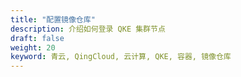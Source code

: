 ```yaml
---
title: "配置镜像仓库"
description: 介绍如何登录 QKE 集群节点
draft: false
weight: 20
keyword: 青云, QingCloud, 云计算, QKE, 容器, 镜像仓库
---
```


